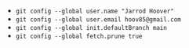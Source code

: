 - `git config --global user.name "Jarrod Hoover"`
- `git config --global user.email hoov85@gmail.com`
- `git config --global init.defaultBranch main`
- `git config --global fetch.prune true`
